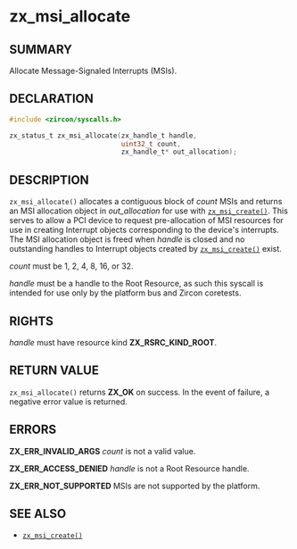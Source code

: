 # zx_msi_allocate

## SUMMARY

<!-- Contents of this heading updated by update-docs-from-fidl, do not edit. -->

Allocate Message-Signaled Interrupts (MSIs).

## DECLARATION

<!-- Contents of this heading updated by update-docs-from-fidl, do not edit. -->

```c
#include <zircon/syscalls.h>

zx_status_t zx_msi_allocate(zx_handle_t handle,
                            uint32_t count,
                            zx_handle_t* out_allocation);
```

## DESCRIPTION

`zx_msi_allocate()` allocates a contiguous block of *count* MSIs and returns an
MSI allocation object in *out_allocation* for use with [`zx_msi_create()`].
This serves to allow a PCI device to request pre-allocation of MSI resources
for use in creating Interrupt objects corresponding to the device's interrupts.
The MSI allocation object is freed when *handle* is closed and no outstanding
handles to Interrupt objects created by [`zx_msi_create()`] exist.

*count* must be 1, 2, 4, 8, 16, or 32.

*handle* must be a handle to the Root Resource, as such this syscall is
intended for use only by the platform bus and Zircon coretests.

## RIGHTS

<!-- Contents of this heading updated by update-docs-from-fidl, do not edit. -->

*handle* must have resource kind **ZX_RSRC_KIND_ROOT**.

## RETURN VALUE

`zx_msi_allocate()` returns **ZX_OK** on success. In the event of failure, a
negative error value is returned.

## ERRORS

**ZX_ERR_INVALID_ARGS** *count* is not a valid value.

**ZX_ERR_ACCESS_DENIED** *handle* is not a Root Resource handle.

**ZX_ERR_NOT_SUPPORTED** MSIs are not supported by the platform.

## SEE ALSO

 - [`zx_msi_create()`]

<!-- References updated by update-docs-from-fidl, do not edit. -->

[`zx_msi_create()`]: msi_create.md
